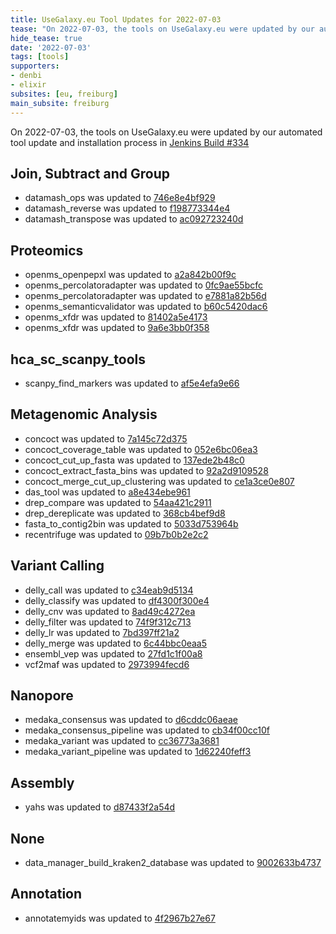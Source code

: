 ```yaml
---
title: UseGalaxy.eu Tool Updates for 2022-07-03
tease: "On 2022-07-03, the tools on UseGalaxy.eu were updated by our automated tool update and installation process."
hide_tease: true
date: '2022-07-03'
tags: [tools]
supporters:
- denbi
- elixir
subsites: [eu, freiburg]
main_subsite: freiburg
---
```


On 2022-07-03, the tools on UseGalaxy.eu were updated by our automated tool update and installation process in [Jenkins Build #334](https://build.galaxyproject.eu/job/usegalaxy-eu/job/install-tools/#334/)


## Join, Subtract and Group

- datamash_ops was updated to [746e8e4bf929](https://toolshed.g2.bx.psu.edu/view/iuc/datamash_ops/746e8e4bf929)
- datamash_reverse was updated to [f198773344e4](https://toolshed.g2.bx.psu.edu/view/iuc/datamash_reverse/f198773344e4)
- datamash_transpose was updated to [ac092723240d](https://toolshed.g2.bx.psu.edu/view/iuc/datamash_transpose/ac092723240d)

## Proteomics

- openms_openpepxl was updated to [a2a842b00f9c](https://toolshed.g2.bx.psu.edu/view/galaxyp/openms_openpepxl/a2a842b00f9c)
- openms_percolatoradapter was updated to [0fc9ae55bcfc](https://toolshed.g2.bx.psu.edu/view/galaxyp/openms_percolatoradapter/0fc9ae55bcfc)
- openms_percolatoradapter was updated to [e7881a82b56d](https://toolshed.g2.bx.psu.edu/view/galaxyp/openms_percolatoradapter/e7881a82b56d)
- openms_semanticvalidator was updated to [b60c5420dac6](https://toolshed.g2.bx.psu.edu/view/galaxyp/openms_semanticvalidator/b60c5420dac6)
- openms_xfdr was updated to [81402a5e4173](https://toolshed.g2.bx.psu.edu/view/galaxyp/openms_xfdr/81402a5e4173)
- openms_xfdr was updated to [9a6e3bb0f358](https://toolshed.g2.bx.psu.edu/view/galaxyp/openms_xfdr/9a6e3bb0f358)

## hca_sc_scanpy_tools

- scanpy_find_markers was updated to [af5e4efa9e66](https://toolshed.g2.bx.psu.edu/view/ebi-gxa/scanpy_find_markers/af5e4efa9e66)

## Metagenomic Analysis

- concoct was updated to [7a145c72d375](https://toolshed.g2.bx.psu.edu/view/iuc/concoct/7a145c72d375)
- concoct_coverage_table was updated to [052e6bc06ea3](https://toolshed.g2.bx.psu.edu/view/iuc/concoct_coverage_table/052e6bc06ea3)
- concoct_cut_up_fasta was updated to [137ede2b48c0](https://toolshed.g2.bx.psu.edu/view/iuc/concoct_cut_up_fasta/137ede2b48c0)
- concoct_extract_fasta_bins was updated to [92a2d9109528](https://toolshed.g2.bx.psu.edu/view/iuc/concoct_extract_fasta_bins/92a2d9109528)
- concoct_merge_cut_up_clustering was updated to [ce1a3ce0e807](https://toolshed.g2.bx.psu.edu/view/iuc/concoct_merge_cut_up_clustering/ce1a3ce0e807)
- das_tool was updated to [a8e434ebe961](https://toolshed.g2.bx.psu.edu/view/iuc/das_tool/a8e434ebe961)
- drep_compare was updated to [54aa421c2911](https://toolshed.g2.bx.psu.edu/view/iuc/drep_compare/54aa421c2911)
- drep_dereplicate was updated to [368cb4bef9d8](https://toolshed.g2.bx.psu.edu/view/iuc/drep_dereplicate/368cb4bef9d8)
- fasta_to_contig2bin was updated to [5033d753964b](https://toolshed.g2.bx.psu.edu/view/iuc/fasta_to_contig2bin/5033d753964b)
- recentrifuge was updated to [09b7b0b2e2c2](https://toolshed.g2.bx.psu.edu/view/iuc/recentrifuge/09b7b0b2e2c2)

## Variant Calling

- delly_call was updated to [c34eab9d5134](https://toolshed.g2.bx.psu.edu/view/iuc/delly_call/c34eab9d5134)
- delly_classify was updated to [df4300f300e4](https://toolshed.g2.bx.psu.edu/view/iuc/delly_classify/df4300f300e4)
- delly_cnv was updated to [8ad49c4272ea](https://toolshed.g2.bx.psu.edu/view/iuc/delly_cnv/8ad49c4272ea)
- delly_filter was updated to [74f9f312c713](https://toolshed.g2.bx.psu.edu/view/iuc/delly_filter/74f9f312c713)
- delly_lr was updated to [7bd397ff21a2](https://toolshed.g2.bx.psu.edu/view/iuc/delly_lr/7bd397ff21a2)
- delly_merge was updated to [6c44bbc0eaa5](https://toolshed.g2.bx.psu.edu/view/iuc/delly_merge/6c44bbc0eaa5)
- ensembl_vep was updated to [27fd1c1f00a8](https://toolshed.g2.bx.psu.edu/view/iuc/ensembl_vep/27fd1c1f00a8)
- vcf2maf was updated to [2973994fecd6](https://toolshed.g2.bx.psu.edu/view/iuc/vcf2maf/2973994fecd6)

## Nanopore

- medaka_consensus was updated to [d6cddc06aeae](https://toolshed.g2.bx.psu.edu/view/iuc/medaka_consensus/d6cddc06aeae)
- medaka_consensus_pipeline was updated to [cb34f00cc10f](https://toolshed.g2.bx.psu.edu/view/iuc/medaka_consensus_pipeline/cb34f00cc10f)
- medaka_variant was updated to [cc36773a3681](https://toolshed.g2.bx.psu.edu/view/iuc/medaka_variant/cc36773a3681)
- medaka_variant_pipeline was updated to [1d62240feff3](https://toolshed.g2.bx.psu.edu/view/iuc/medaka_variant_pipeline/1d62240feff3)

## Assembly

- yahs was updated to [d87433f2a54d](https://toolshed.g2.bx.psu.edu/view/iuc/yahs/d87433f2a54d)

## None

- data_manager_build_kraken2_database was updated to [9002633b4737](https://toolshed.g2.bx.psu.edu/view/iuc/data_manager_build_kraken2_database/9002633b4737)

## Annotation

- annotatemyids was updated to [4f2967b27e67](https://toolshed.g2.bx.psu.edu/view/iuc/annotatemyids/4f2967b27e67)


